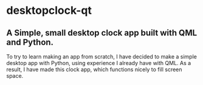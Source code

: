 # desktopclock-qt

## A Simple, small desktop clock app built with QML and Python.

To try to learn making an app from scratch, I have decided to make a simple desktop app with Python, using experience I already have with QML. As a result, I have made this clock app, which functions nicely to fill screen space.
